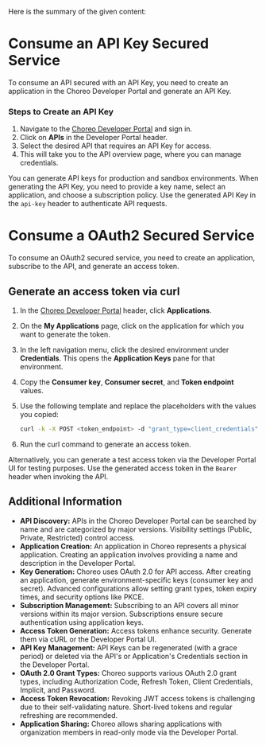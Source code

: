 Here is the summary of the given content:

# Consume an API Key Secured Service

To consume an API secured with an API Key, you need to create an application in the Choreo Developer Portal and generate an API Key.

### Steps to Create an API Key

1.  Navigate to the [Choreo Developer Portal](https://devportal.choreo.dev) and sign in.
2.  Click on **APIs** in the Developer Portal header.
3.  Select the desired API that requires an API Key for access.
4.  This will take you to the API overview page, where you can manage credentials.

You can generate API keys for production and sandbox environments. When generating the API Key, you need to provide a key name, select an application, and choose a subscription policy. Use the generated API Key in the `api-key` header to authenticate API requests.

# Consume a OAuth2 Secured Service

To consume an OAuth2 secured service, you need to create an application, subscribe to the API, and generate an access token.

## Generate an access token via curl

1.  In the [Choreo Developer Portal](https://devportal.choreo.dev) header, click **Applications**.
2.  On the **My Applications** page, click on the application for which you want to generate the token.
3.  In the left navigation menu, click the desired environment under **Credentials**. This opens the **Application Keys** pane for that environment.
4.  Copy the **Consumer key**, **Consumer secret**, and **Token endpoint** values.
5.  Use the following template and replace the placeholders with the values you copied:

    ```bash
    curl -k -X POST <token_endpoint> -d "grant_type=client_credentials" -H "Authorization: Basic <base64encode(consumer-key:consumer-secret)>"
    ```
6.  Run the curl command to generate an access token.

Alternatively, you can generate a test access token via the Developer Portal UI for testing purposes. Use the generated access token in the `Bearer` header when invoking the API.

## Additional Information

*   **API Discovery:** APIs in the Choreo Developer Portal can be searched by name and are categorized by major versions. Visibility settings (Public, Private, Restricted) control access.
*   **Application Creation:** An application in Choreo represents a physical application. Creating an application involves providing a name and description in the Developer Portal.
*   **Key Generation:** Choreo uses OAuth 2.0 for API access. After creating an application, generate environment-specific keys (consumer key and secret). Advanced configurations allow setting grant types, token expiry times, and security options like PKCE.
*   **Subscription Management:** Subscribing to an API covers all minor versions within its major version. Subscriptions ensure secure authentication using application keys.
*   **Access Token Generation:** Access tokens enhance security. Generate them via cURL or the Developer Portal UI.
*   **API Key Management:** API Keys can be regenerated (with a grace period) or deleted via the API's or Application's Credentials section in the Developer Portal.
*   **OAuth 2.0 Grant Types:** Choreo supports various OAuth 2.0 grant types, including Authorization Code, Refresh Token, Client Credentials, Implicit, and Password.
*   **Access Token Revocation:** Revoking JWT access tokens is challenging due to their self-validating nature. Short-lived tokens and regular refreshing are recommended.
*   **Application Sharing:** Choreo allows sharing applications with organization members in read-only mode via the Developer Portal.